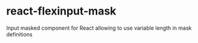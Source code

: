 # react-flexinput-mask
Input masked component for React allowing to use variable length in mask definitions
